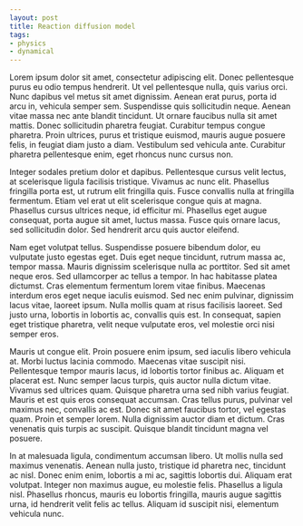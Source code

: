```yaml
---
layout: post
title: Reaction diffusion model
tags:
- physics
- dynamical
---
```




Lorem ipsum dolor sit amet, consectetur adipiscing elit. Donec pellentesque purus eu odio tempus hendrerit. Ut vel pellentesque nulla, quis varius orci. Nunc dapibus vel metus sit amet dignissim. Aenean erat purus, porta id arcu in, vehicula semper sem. Suspendisse quis sollicitudin neque. Aenean vitae massa nec ante blandit tincidunt. Ut ornare faucibus nulla sit amet mattis. Donec sollicitudin pharetra feugiat. Curabitur tempus congue pharetra. Proin ultrices, purus et tristique euismod, mauris augue posuere felis, in feugiat diam justo a diam. Vestibulum sed vehicula ante. Curabitur pharetra pellentesque enim, eget rhoncus nunc cursus non.

Integer sodales pretium dolor et dapibus. Pellentesque cursus velit lectus, at scelerisque ligula facilisis tristique. Vivamus ac nunc elit. Phasellus fringilla porta est, ut rutrum elit fringilla quis. Fusce convallis nulla at fringilla fermentum. Etiam vel erat ut elit scelerisque congue quis at magna. Phasellus cursus ultrices neque, id efficitur mi. Phasellus eget augue consequat, porta augue sit amet, luctus massa. Fusce quis ornare lacus, sed sollicitudin dolor. Sed hendrerit arcu quis auctor eleifend.

Nam eget volutpat tellus. Suspendisse posuere bibendum dolor, eu vulputate justo egestas eget. Duis eget neque tincidunt, rutrum massa ac, tempor massa. Mauris dignissim scelerisque nulla ac porttitor. Sed sit amet neque eros. Sed ullamcorper ac tellus a tempor. In hac habitasse platea dictumst. Cras elementum fermentum lorem vitae finibus. Maecenas interdum eros eget neque iaculis euismod. Sed nec enim pulvinar, dignissim lacus vitae, laoreet ipsum. Nulla mollis quam at risus facilisis laoreet. Sed justo urna, lobortis in lobortis ac, convallis quis est. In consequat, sapien eget tristique pharetra, velit neque vulputate eros, vel molestie orci nisi semper eros.

Mauris ut congue elit. Proin posuere enim ipsum, sed iaculis libero vehicula at. Morbi luctus lacinia commodo. Maecenas vitae suscipit nisi. Pellentesque tempor mauris lacus, id lobortis tortor finibus ac. Aliquam et placerat est. Nunc semper lacus turpis, quis auctor nulla dictum vitae. Vivamus sed ultrices quam. Quisque pharetra urna sed nibh varius feugiat. Mauris et est quis eros consequat accumsan. Cras tellus purus, pulvinar vel maximus nec, convallis ac est. Donec sit amet faucibus tortor, vel egestas quam. Proin et semper lorem. Nulla dignissim auctor diam et dictum. Cras venenatis quis turpis ac suscipit. Quisque blandit tincidunt magna vel posuere.

In at malesuada ligula, condimentum accumsan libero. Ut mollis nulla sed maximus venenatis. Aenean nulla justo, tristique id pharetra nec, tincidunt ac nisl. Donec enim enim, lobortis a mi ac, sagittis lobortis dui. Aliquam erat volutpat. Integer non maximus augue, eu molestie felis. Phasellus a ligula nisl. Phasellus rhoncus, mauris eu lobortis fringilla, mauris augue sagittis urna, id hendrerit velit felis ac tellus. Aliquam id suscipit nisi, elementum vehicula nunc. 
